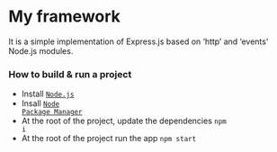 # My framework
It is a simple implementation of Express.js based on ‘http’ and ‘events’ Node.js modules.

### How to build & run a project
- Install <code><a href="https://nodejs.org/en">Node.js</a></code>
- Insall <code><a href="https://www.npmjs.com/package/npm">Node Package Manager</a></code>
- At the root of the project, update the dependencies <code>npm i</code>
- At the root of the project run the app <code>npm start</code>
